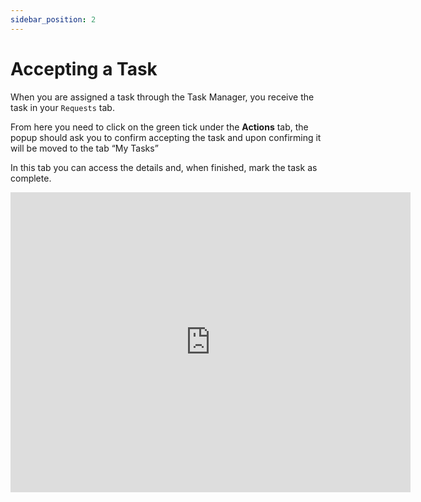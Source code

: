 ```yaml
---
sidebar_position: 2
---
```


# Accepting a Task

When you are assigned a task through the Task Manager, you receive the task in your `Requests` tab.

From here you need to click on the green tick under the **Actions** tab, the popup should ask you to confirm accepting the task and upon confirming it will be moved to the tab “My Tasks”

In this tab you can access the details and, when finished, mark the task as complete.

<iframe width="640" height="480" src="https://www.youtube.com/embed/-EjgxuYAj2A" title="Requests" frameborder="0" allow="accelerometer; clipboard-write; encrypted-media; gyroscope; picture-in-picture; fullscreen"></iframe>